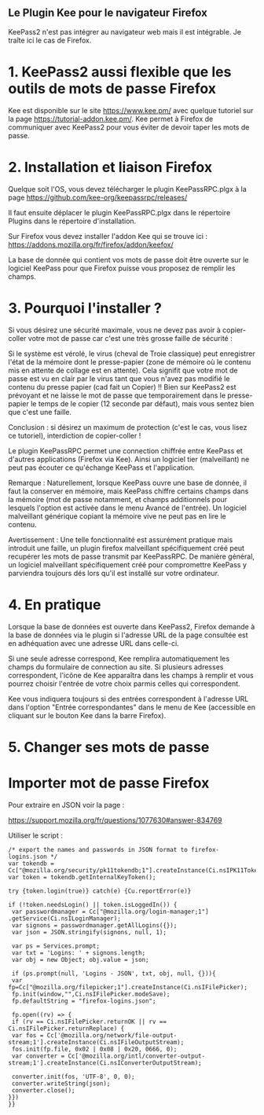 ## Le Plugin Kee pour le navigateur Firefox

KeePass2 n'est pas intégrer au navigateur web mais il est intégrable. Je traîte ici le cas de Firefox.

# 1. KeePass2 aussi flexible que les outils de mots de passe Firefox

Kee est disponible sur le site https://www.kee.pm/ avec quelque tutoriel sur la page https://tutorial-addon.kee.pm/.
Kee permet à Firefox de communiquer avec KeePass2 pour vous éviter de devoir taper les mots de passe.

# 2. Installation et liaison Firefox

Quelque soit l'OS, vous devez télécharger le plugin KeePassRPC.plgx à la page https://github.com/kee-org/keepassrpc/releases/ 

Il faut ensuite déplacer le plugin KeePassRPC.plgx dans le répertoire Plugins dans le répertoire d'installation.

Sur Firefox vous devez installer l'addon Kee qui se trouve ici : https://addons.mozilla.org/fr/firefox/addon/keefox/

La base de donnée qui contient vos mots de passe doit être ouverte sur le logiciel KeePass pour que Firefox puisse vous proposez de remplir les champs.

# 3. Pourquoi l'installer ?

Si vous désirez une sécurité maximale, vous ne devez pas avoir à copier-coller votre mot de passe car c'est une très grosse faille de sécurité :

Si le système est vérolé, le virus (cheval de Troie classique) peut enregistrer l'état de la mémoire dont le presse-papier (zone de mémoire où le contenu mis en attente de collage est en attente). Cela signifit que votre mot de passe est vu en clair par le virus tant que vous n'avez pas modifié le contenu du presse papier (cad fait un Copier) !! Bien sur KeePass2 est prévoyant et ne laisse le mot de passe que temporairement dans le presse-papier le temps de le copier (12 seconde par défaut), mais vous sentez bien que c'est une faille. 

Conclusion : si désirez un maximum de protection (c'est le cas, vous lisez ce tutoriel), interdiction de copier-coller !

Le plugin KeePassRPC permet une connection chiffrée entre KeePass et d'autres applications (Firefox via Kee). Ainsi un logiciel tier (malveillant) ne peut pas écouter ce qu'échange KeePass et l'application.

Remarque : Naturellement, lorsque KeePass ouvre une base de donnée, il faut la conserver en mémoire, mais KeePass chiffre certains champs dans la mémoire (mot de passe notamment, et champs additionnels pour lesquels l'option est activée dans le menu Avancé de l'entrée). Un logiciel malveillant générique copiant la mémoire vive ne peut pas en lire le contenu.

Avertissement : Une telle fonctionnalité est assurément pratique mais introduit une faille, un plugin firefox malveillant spécifiquement créé peut recupérer les mots de passe transmit par KeePassRPC. De manière général, un logiciel malveillant spécifiquement créé pour compromettre KeePass y parviendra toujours dés lors qu'il est installé sur votre ordinateur.

# 4. En pratique

Lorsque la base de données est ouverte dans KeePass2, Firefox demande à la base de données via le plugin si l'adresse URL de la page consultée est en adhéquation avec une adresse URL dans celle-ci. 

Si une seule adresse correspond, Kee remplira automatiquement les champs du formulaire de connection au site. 
Si plusieurs adresses correspondent, l'icône de Kee apparaîtra dans les champs à remplir et vous pourrez choisir l'entrée de votre choix parmis celles qui correspondent.

Kee vous indiquera toujours si des entrées correspondent à l'adresse URL dans l'option "Entrée correspondantes" dans le menu de Kee (accessible en cliquant sur le bouton Kee dans la barre Firefox).

# 5. Changer ses mots de passe


# Importer mot de passe Firefox

Pour extraire en JSON voir la page :

https://support.mozilla.org/fr/questions/1077630#answer-834769


Utiliser le script : 
```
/* export the names and passwords in JSON format to firefox-logins.json */
var tokendb = Cc["@mozilla.org/security/pk11tokendb;1"].createInstance(Ci.nsIPK11TokenDB);
var token = tokendb.getInternalKeyToken();

try {token.login(true)} catch(e) {Cu.reportError(e)}

if (!token.needsLogin() || token.isLoggedIn()) {
 var passwordmanager = Cc["@mozilla.org/login-manager;1"] .getService(Ci.nsILoginManager);
 var signons = passwordmanager.getAllLogins({});
 var json = JSON.stringify(signons, null, 1);

 var ps = Services.prompt;
 var txt = 'Logins: ' + signons.length;
 var obj = new Object; obj.value = json;

 if (ps.prompt(null, 'Logins - JSON', txt, obj, null, {})){
 var fp=Cc["@mozilla.org/filepicker;1"].createInstance(Ci.nsIFilePicker);
 fp.init(window,"",Ci.nsIFilePicker.modeSave);
 fp.defaultString = "firefox-logins.json";

 fp.open((rv) => {
 if (rv == Ci.nsIFilePicker.returnOK || rv == Ci.nsIFilePicker.returnReplace) {
 var fos = Cc['@mozilla.org/network/file-output-stream;1'].createInstance(Ci.nsIFileOutputStream);
 fos.init(fp.file, 0x02 | 0x08 | 0x20, 0666, 0);
 var converter = Cc['@mozilla.org/intl/converter-output-stream;1'].createInstance(Ci.nsIConverterOutputStream);

 converter.init(fos, 'UTF-8', 0, 0);
 converter.writeString(json);
 converter.close();
}})
}}
```
